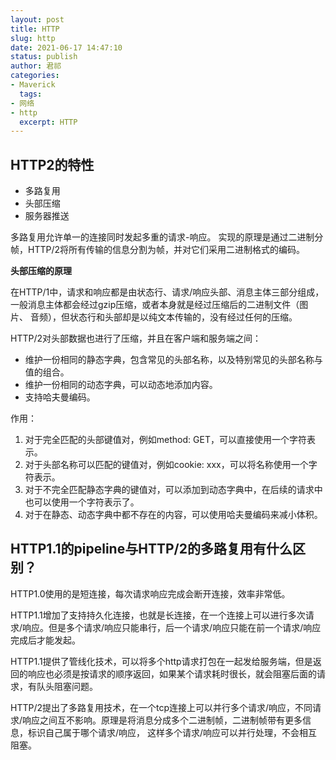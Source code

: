 ```yaml
---
layout: post
title: HTTP
slug: http
date: 2021-06-17 14:47:10
status: publish
author: 君祁
categories:
- Maverick
  tags:
- 网络
- http
  excerpt: HTTP
---
```


## HTTP2的特性
* 多路复用
* 头部压缩
* 服务器推送

多路复用允许单一的连接同时发起多重的请求-响应。
实现的原理是通过二进制分帧，HTTP/2将所有传输的信息分割为帧，并对它们采用二进制格式的编码。

**头部压缩的原理**

在HTTP/1中，请求和响应都是由状态行、请求/响应头部、消息主体三部分组成，一般消息主体都会经过gzip压缩，或者本身就是经过压缩后的二进制文件（图片、
音频），但状态行和头部却是以纯文本传输的，没有经过任何的压缩。

HTTP/2对头部数据也进行了压缩，并且在客户端和服务端之间：
* 维护一份相同的静态字典，包含常见的头部名称，以及特别常见的头部名称与值的组合。
* 维护一份相同的动态字典，可以动态地添加内容。
* 支持哈夫曼编码。

作用：

1. 对于完全匹配的头部键值对，例如method: GET，可以直接使用一个字符表示。
2. 对于头部名称可以匹配的键值对，例如cookie: xxx，可以将名称使用一个字符表示。
3. 对于不完全匹配静态字典的键值对，可以添加到动态字典中，在后续的请求中也可以使用一个字符表示了。
4. 对于在静态、动态字典中都不存在的内容，可以使用哈夫曼编码来减小体积。

## HTTP1.1的pipeline与HTTP/2的多路复用有什么区别？
HTTP1.0使用的是短连接，每次请求响应完成会断开连接，效率非常低。

HTTP1.1增加了支持持久化连接，也就是长连接，在一个连接上可以进行多次请求/响应。但是多个请求/响应只能串行，后一个请求/响应只能在前一个请求/响应完成后才能发起。

HTTP1.1提供了管线化技术，可以将多个http请求打包在一起发给服务端，但是返回的响应也必须是按请求的顺序返回，如果某个请求耗时很长，就会阻塞后面的请求，有队头阻塞问题。

HTTP/2提出了多路复用技术，在一个tcp连接上可以并行多个请求/响应，不同请求/响应之间互不影响。原理是将消息分成多个二进制帧，二进制帧带有更多信息，标识自己属于哪个请求/响应，
这样多个请求/响应可以并行处理，不会相互阻塞。